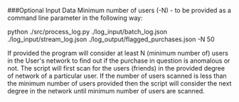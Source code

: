 

###Optional Input Data
Minimum number of users (-N) - to be provided as a command line parameter in the following way:

python ./src/process_log.py ./log_input/batch_log.json ./log_input/stream_log.json ./log_output/flagged_purchases.json -N 50

If provided the program will consider at least N (minimum number of) users in the User's network to find out if the purchase in question is anomalous or not. The script will first scan for the users (friends) in the provided degree of network of a particular user. If the number of users scanned is less than the minimum number of users provided then the script will consider the next degree in the network until minimum number of users are scanned.


